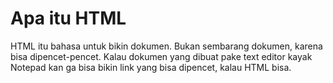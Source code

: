 # Apa itu HTML

HTML itu bahasa untuk bikin dokumen. Bukan sembarang dokumen, karena bisa dipencet-pencet. Kalau dokumen yang dibuat pake text editor kayak Notepad kan ga bisa bikin link yang bisa dipencet, kalau HTML bisa.